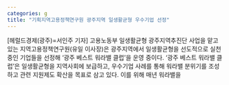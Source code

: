```yaml
---
categories: g
title: "기획지역고용정책연구원 광주지역 일생활균형 우수기업 선정"
---
```

[헤럴드경제(광주)=서인주 기자] 고용노동부 일생활균형 광주지역추진단 사업을 맡고 있는 지역고용정책연구원(유일 이사장)은 광주지역에서 일생활균형을 선도적으로 실천 중인 기업들을 선정해 &lsquo;광주 베스트 워라밸 클럽&rsquo;을 운영 중이다. &lsquo;광주 베스트 워라밸 클럽&rsquo;은 일생활균형을 지역사회에 보급하고, 우수기업 사례를 통해 워라밸 분위기를 조성하고 관련 지원제도 확산을 목표로 삼고 있다. 이를 위해 매년 워라밸을